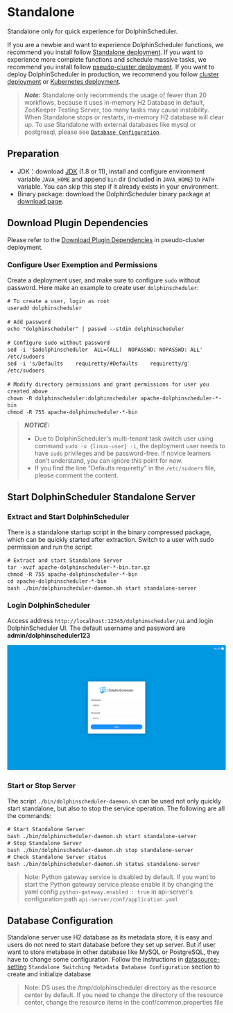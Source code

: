 # Standalone

Standalone only for quick experience for DolphinScheduler.

If you are a newbie and want to experience DolphinScheduler functions, we recommend you install follow [Standalone deployment](standalone.md).
If you want to experience more complete functions and schedule massive tasks, we recommend you install follow [pseudo-cluster deployment](pseudo-cluster.md).
If you want to deploy DolphinScheduler in production, we recommend you follow [cluster deployment](cluster.md) or [Kubernetes deployment](kubernetes.md).

> **_Note:_** Standalone only recommends the usage of fewer than 20 workflows, because it uses in-memory H2 Database in default, ZooKeeper Testing Server, too many tasks may cause instability.
> When Standalone stops or restarts, in-memory H2 database will clear up. To use Standalone with external databases like mysql or postgresql, please see [`Database Configuration`](#database-configuration).

## Preparation

- JDK：download [JDK][jdk] (1.8 or 11), install and configure environment variable `JAVA_HOME` and append `bin` dir (included in `JAVA_HOME`) to `PATH` variable. You can skip this step if it already exists in your environment.
- Binary package: download the DolphinScheduler binary package at [download page](https://dolphinscheduler.apache.org/en-us/download/<version>).  <!-- markdown-link-check-disable-line -->

## Download Plugin Dependencies

Please refer to the [Download Plugin Dependencies](../installation/pseudo-cluster.md) in pseudo-cluster deployment.

### Configure User Exemption and Permissions

Create a deployment user, and make sure to configure `sudo` without password. Here make an example to create user `dolphinscheduler`:

```shell
# To create a user, login as root
useradd dolphinscheduler

# Add password
echo "dolphinscheduler" | passwd --stdin dolphinscheduler

# Configure sudo without password
sed -i '$adolphinscheduler  ALL=(ALL)  NOPASSWD: NOPASSWD: ALL' /etc/sudoers
sed -i 's/Defaults    requiretty/#Defaults    requiretty/g' /etc/sudoers

# Modify directory permissions and grant permissions for user you created above
chown -R dolphinscheduler:dolphinscheduler apache-dolphinscheduler-*-bin
chmod -R 755 apache-dolphinscheduler-*-bin
```

> **_NOTICE:_**
>
> - Due to DolphinScheduler's multi-tenant task switch user using command `sudo -u {linux-user} -i`, the deployment user needs to have `sudo` privileges and be password-free. If novice learners don’t understand, you can ignore this point for now.
> - If you find the line "Defaults requiretty" in the `/etc/sudoers` file, please comment the content.

## Start DolphinScheduler Standalone Server

### Extract and Start DolphinScheduler

There is a standalone startup script in the binary compressed package, which can be quickly started after extraction. Switch to a user with sudo permission and run the script:

```shell
# Extract and start Standalone Server
tar -xvzf apache-dolphinscheduler-*-bin.tar.gz
chmod -R 755 apache-dolphinscheduler-*-bin
cd apache-dolphinscheduler-*-bin
bash ./bin/dolphinscheduler-daemon.sh start standalone-server
```

### Login DolphinScheduler

Access address `http://localhost:12345/dolphinscheduler/ui` and login DolphinScheduler UI. The default username and password are **admin/dolphinscheduler123**

![login](../../../../img/new_ui/dev/quick-start/login.png)

### Start or Stop Server

The script `./bin/dolphinscheduler-daemon.sh` can be used not only quickly start standalone, but also to stop the service operation. The following are all the commands:

```shell
# Start Standalone Server
bash ./bin/dolphinscheduler-daemon.sh start standalone-server
# Stop Standalone Server
bash ./bin/dolphinscheduler-daemon.sh stop standalone-server
# Check Standalone Server status
bash ./bin/dolphinscheduler-daemon.sh status standalone-server
```

> Note: Python gateway service is disabled by default. If you want to start the Python gateway
> service please enable it by changing the yaml config `python-gateway.enabled : true` in api-server's configuration
> path `api-server/conf/application.yaml`

[jdk]: https://www.oracle.com/technetwork/java/javase/downloads/index.html

## Database Configuration

Standalone server use H2 database as its metadata store, it is easy and users do not need to start database before they set up server.
But if user want to store metabase in other database like MySQL or PostgreSQL, they have to change some configuration. Follow the instructions in [datasource-setting](datasource-setting.md) `Standalone Switching Metadata Database Configuration` section to create and initialize database

> Note: DS uses the /tmp/dolphinscheduler directory as the resource center by default. If you need to change the directory of the resource center, change the resource items in the conf/common.properties file

